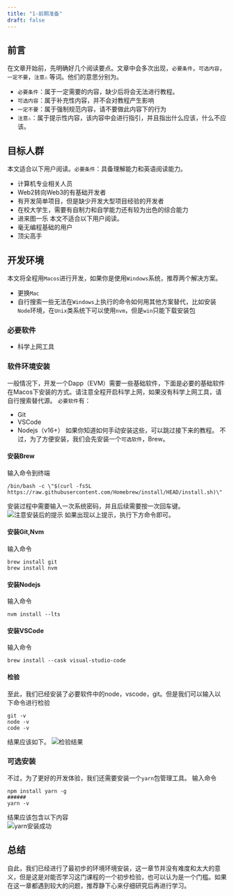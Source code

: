 ```yaml
---
title: "1-前期准备"
draft: false
---
```

## 前言
在文章开始前，先明确好几个阅读要点。文章中会多次出现，`必要条件`，`可选内容`，`一定不要`，`注意⚠️` 等词。他们的意思分别为。
* `必要条件`：属于一定需要的内容，缺少后将会无法进行教程。
* `可选内容`：属于补充性内容，并不会对教程产生影响
* `一定不要`：属于强制规范内容，请不要做此内容下的行为
* `注意⚠️`：属于提示性内容，该内容中会进行指引，并且指出什么应该，什么不应该。
## 目标人群
本文适合以下用户阅读。`必要条件`：具备理解能力和英语阅读能力。
* 计算机专业相关人员
* Web2转向Web3的有基础开发者
* 有开发简单项目，但是缺少开发大型项目经验的开发者
* 在校大学生，需要有自制力和自学能力还有较为出色的综合能力
* 进来图一乐
本文不适合以下用户阅读。
* 毫无编程基础的用户
* 顶尖高手
## 开发环境
本文将全程用`Macos`进行开发，如果你是使用`Windows`系统，推荐两个解决方案。
* 更换`Mac`
* 自行搜索一些无法在`Windows`上执行的命令如何用其他方案替代，比如安装`Node`环境，在`Unix`类系统下可以使用`nvm`，但是`win`只能下载安装包
### 必要软件
* 科学上网工具
### 软件环境安装
一般情况下，开发一个Dapp（EVM）需要一些基础软件，下面是必要的基础软件在Macos下安装的方式。请注意全程开启科学上网，如果没有科学上网工具，请自行搜索替代源。
`必要软件`有：
* Git
* VSCode
* Nodejs（v16+）
如果你知道如何手动安装这些，可以跳过接下来的教程。
不过，为了方便安装，我们会先安装一个`可选软件`，Brew。
#### 安装Brew
输入命令到终端
```
/bin/bash -c \"$(curl -fsSL https://raw.githubusercontent.com/Homebrew/install/HEAD/install.sh)\"
```
安装过程中需要输入一次系统密码，并且后续需要按一次回车键。
![注意安装后的提示](https://images.mirror-media.xyz/publication-images/wVDjH1WB6BnvQulb4yz8r.png?height=962&width=1692)
如果出现以上提示，执行下方命令即可。
#### 安装Git,Nvm
输入命令
```
brew install git
brew install nvm
```
#### 安装Nodejs
输入命令
```
nvm install --lts
```
#### 安装VSCode
输入命令
```
brew install --cask visual-studio-code
```
#### 检验
至此，我们已经安装了必要软件中的node，vscode，git。但是我们可以输入以下命令进行检验
```
git -v
node -v
code -v
```
结果应该如下。
![检验结果](https://images.mirror-media.xyz/publication-images/8plq82ZPQm_0f6l4iJYQC.png?height=350&width=810)
### 可选安装
不过，为了更好的开发体验，我们还需要安装一个`yarn`包管理工具。
输入命令
```
npm install yarn -g
######
yarn -v
```  
结果应该包含以下内容  
![yarn安装成功](https://images.mirror-media.xyz/publication-images/vxPZEwgikmh0isIkBYrzS.png?height=140&width=480)
## 总结
自此，我们已经进行了最初步的环境环境安装，这一章节并没有难度和太大的意义，但是这是对能否学习这门课程的一个初步检验，也可以认为是一个门槛。如果在这一章都遇到较大的问题，推荐静下心来仔细研究后再进行学习。
